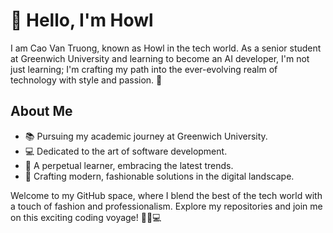 # 👋 Hello, I'm Howl

I am Cao Van Truong, known as Howl in the tech world. As a senior student at Greenwich University and learning to become an AI developer, I'm not just learning; I'm crafting my path into the ever-evolving realm of technology with style and passion. 🚀

## About Me

- 📚 Pursuing my academic journey at Greenwich University.
- 💻 Dedicated to the art of software development.
- 🌱 A perpetual learner, embracing the latest trends.
- 🚀 Crafting modern, fashionable solutions in the digital landscape.

Welcome to my GitHub space, where I blend the best of the tech world with a touch of fashion and professionalism. Explore my repositories and join me on this exciting coding voyage! 💼👔💻
